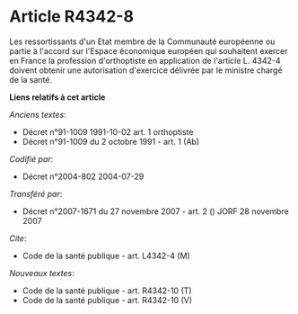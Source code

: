 # Article R4342-8

Les ressortissants d'un Etat membre de la Communauté européenne ou partie à l'accord sur l'Espace économique européen qui
souhaitent exercer en France la profession d'orthoptiste en application de l'article L. 4342-4 doivent obtenir une
autorisation d'exercice délivrée par le ministre chargé de la santé.

**Liens relatifs à cet article**

_Anciens textes_:

  - Décret n°91-1009 1991-10-02 art. 1 orthoptiste
  - Décret n°91-1009 du 2 octobre 1991 - art. 1 (Ab)

_Codifié par_:

  - Décret n°2004-802 2004-07-29

_Transféré par_:

  - Décret n°2007-1671 du 27 novembre 2007 - art. 2 () JORF 28 novembre 2007

_Cite_:

  - Code de la santé publique - art. L4342-4 (M)

_Nouveaux textes_:

  - Code de la santé publique - art. R4342-10 (T)
  - Code de la santé publique - art. R4342-10 (V)
